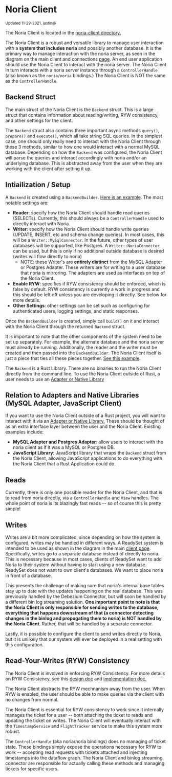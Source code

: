 # Noria Client
<sub>Updated 11-29-2021, justin@</sub>

The Noria Client is located in the [noria-client directory.](../../noria-client)

The Noria Client is a robust and versatile library to manage user interaction
with a **system that includes noria** and possibly another database. It is the
primary way to manage interaction with the noria server, as seen in the diagram
on the main client and connections [page](./clients.md). An end user application
should use the Noria Client to interact with the noria server. The Noria Client
in turn interacts with a noria server instance through a `ControllerHandle`
(also known as the `noria/noria` bindings.) The Noria Client is NOT the same as
the `ControllerHandle`.

## Backend Struct

The main struct of the Noria Client is the `Backend` struct. This is a large
struct that contains information about reading/writing, RYW consistency, and
other settings for the client.

The `Backend` struct also contains three important async methods `query()`,
`prepare()` and `execute()`, which all take string SQL queries. In the simplest
case, one should only really need to interact with the Noria Client through
these 3 methods, similar to how one would interact with a normal MySQL database.
Depending on how the `Backend` was configured, the Noria Client will parse the
queries and interact accordingly with noria and/or an underlying database. This
is abstracted away from the user when they are working with the client after
setting it up.

## Intiailization / Setup

A `Backend` is created using a `BackendBuilder`. [Here is an
example](../../noria-client/examples/ryw.rs). The most notable settings are:

- **Reader**: specify how the Noria Client should handle read queries (SELECTs).
  Currently, this should always be a `ControllerHandle` used to directly
  interact with Noria.
- **Writer**: specify how the Noria Client should handle write queries (UPDATE,
  INSERT, etc and schema change queries). In most cases, this will be a
  `Writer::MySqlConnector`. In the future, other types of user databases will be
  supported, like Postgres. A `Writer::NoriaConnector` can be used, but this is
  only if no additional outside database is desired (writes will flow directly
  to noria)
  - NOTE: these Writer's are **entirely distinct** from the MySQL Adapter or
    Postgres Adapter. These writers are for writing to a user database that
    noria is mirroring. The adapters are used as interfaces on top of the Noria
    Client.
- **Enable RYW**: specifies if RYW consistency should be enforced, which is
  false by default. RYW consistency is currently a work in progress and this
  should be left off unless you are developing it directly. See below for more
  details.
- **Other Settings**: other settings can be set such as configuring for
  authenticated users, logging settings, and static responses.

Once the `BackendBuilder` is created, simply call `build()` on it and interact
with the Noria Client through the returned `Backend` struct.

It is important to note that the other components of the system need to be set
up separately. For example, the alternate database and the noria server must
already be running. Additionally, the reader and the writer must be created and
then passed into the `BackendBuilder`. The Noria Client itself is just a piece
that ties all these pieces together. [See this
example](../../noria-client/examples/ryw.rs).

The `Backend` is a Rust Library. There are no binaries to run the Noria Client
directly from the command line. To use the Noria Client outside of Rust, a user
needs to use an [Adapter or Native Library](../native_clients_and_adapters.md)

## Relation to Adapters and Native Libraries (MySQL Adapter, JavaScript Client)

If you want to use the Noria Client outside of a Rust project, you will want to
interact with it via an [Adapter or Native
Library.](../native_clients_and_adapters.md) These should be thought of as an
extra interface layer between the user and the Noria Client. Existing examples
include:

- **MySQL Adapter and Postgres Adapter**: allow users to interact with the noria
  client as if it was a MySQL or Postgres DB.
- **JavaScript Library**: JavaScript library that wraps the `Backend` struct
  from the Noria Client, allowing JavaScript applications to do everything with
  the Noria Client that a Rust Application could do.

## Reads

Currently, there is only one possible reader for the Noria Client, and that is
to read from noria directly, via a `ControllerHandle` and `View` handles. The
whole point of noria is its blazingly fast reads -- so of course this is pretty
simple!

## Writes

Writes are a bit more complicated, since depending on how the system is
configured, writes may be handled in different ways. A ReadySet system is
intended to be used as shown in the diagram in the main [client
page](./clients.md). Specifically, writes go to a separate database instead of
directly to noria. This is necessary because in most cases, clients of ReadySet
want to add Noria to their system without having to start using a new database.
ReadySet does not want to own client's databases. We want to place noria in
front of a database.

This presents the challenge of making sure that noria's internal base tables
stay up to date with the updates happening on the real database. This was
previously handled by the Debezium Connector, but will soon be handled by a
different bin log streaming solution. **One important point to note is that the
Noria Client is only responsible for sending writes to the database, everything
that happens downstream of that (a connector detecting changes in the binlog and
propogating them to noria) is NOT handled by the Noria Client**. Rather, that
will be handled by a separate connector.

Lastly, it is possible to configure the client to send writes directly to Noria,
but it is unlikely that our system will ever be deployed in a real setting with
this configuration.

## Read-Your-Writes (RYW) Consistency

The Noria Client is involved in enforcing RYW Consistency. For more details on
RYW Consistency, see this [design
doc](https://drive.google.com/file/d/1Fs1zqj1rqjRj4JsvQf9BHQZNkUJ8cpZ7/view?usp=sharing)
and [implementation
doc.](https://drive.google.com/file/d/1oXDSCP7psTPaCAgMcXZIZOvmPjJ36VpN/view?usp=sharing)

The Noria Client abstracts the RYW mechnanism away from the user. When RYW is
enabled, the user should be able to make queries via the client with no changes
from normal.

The Noria Client is essential for RYW consistency to work since it internally
manages the ticket for a user -- both attaching the ticket to reads and updating
the ticket on writes. The Noria Client will eventually interact with the
`TimestampService` and `FlightTracker` service to make this system more robust.

The `ControllerHandle` (aka noria/noria bindings) does no managing of ticket
state. These bindings simply expose the operations necessary for RYW to work --
accepting read requests with tickets attached and injecting timestamps into the
dataflow graph. The Noria Client and binlog streaming connector are responsible
for actually calling these methods and managing tickets for specific users.
